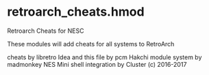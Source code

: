 # retroarch_cheats.hmod
Retroarch Cheats for NESC

These modules will add cheats for all systems to RetroArch


cheats by libretro
Idea and this file by pcm
Hakchi module system by madmonkey
NES Mini shell integration by Cluster
(c) 2016-2017